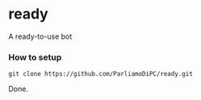 # ready
A ready-to-use bot

### How to setup
```
git clone https://github.com/ParliamoDiPC/ready.git
```
Done.
